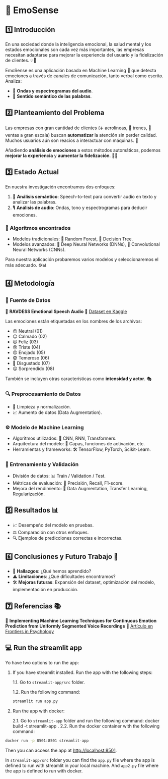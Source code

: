 # 📢 EmoSense

## 1️⃣ Introducción

En una sociedad donde la inteligencia emocional, la salud mental y los estados emocionales son cada vez más importantes, las empresas necesitan adaptarse para mejorar la experiencia del usuario y la fidelización de clientes. 💡💖

EmoSense es una aplicación basada en Machine Learning 🤖 que detecta emociones a través de canales de comunicación, tanto verbal como escrito. Analiza:

- 🎵 **Ondas y espectrogramas del audio**.
- 📝 **Sentido semántico de las palabras**.

## 2️⃣ Planteamiento del Problema

Las empresas con gran cantidad de clientes (✈️ aerolíneas, 🚆 trenes, 🛒 ventas a gran escala) buscan **automatizar** la atención sin perder calidad. Muchos usuarios aún son reacios a interactuar con máquinas. 🤯

Añadiendo **análisis de emociones** a estos métodos automáticos, podemos **mejorar la experiencia** y **aumentar la fidelización**. 🎯😊

## 3️⃣ Estado Actual

En nuestra investigación encontramos dos enfoques:

1. 📜 **Análisis semántico**: Speech-to-text para convertir audio en texto y analizar las palabras.
2. 🎙️ **Análisis de audio**: Ondas, tono y espectrogramas para deducir emociones.

### 🧠 Algoritmos encontrados

- Modelos tradicionales: 🌲 Random Forest, 🌳 Decision Tree.
- Modelos avanzados: 🤖 Deep Neural Networks (DNNs), 🧩 Convolutional Neural Networks (CNNs).

Para nuestra aplicación probaremos varios modelos y seleccionaremos el más adecuado. ⚙️📊

## 4️⃣ Metodología

### 📂 Fuente de Datos

📌 **RAVDESS Emotional Speech Audio**
🔗 [Dataset en Kaggle](https://www.kaggle.com/datasets/uwrfkaggler/ravdess-emotional-speech-audio)

Las emociones están etiquetadas en los nombres de los archivos:

- 😐 Neutral (01)
- 😌 Calmado (02)
- 😃 Feliz (03)
- 😢 Triste (04)
- 😡 Enojado (05)
- 😨 Temeroso (06)
- 🤢 Disgustado (07)
- 😲 Sorprendido (08)

También se incluyen otras características como **intensidad y actor**. 🎭

### 🔍 Preprocesamiento de Datos

- 📌 Limpieza y normalización.
- 📈 Aumento de datos (Data Augmentation).

### ⚙️ Modelo de Machine Learning

- Algoritmos utilizados: 🧠 CNN, RNN, Transformers.
- Arquitectura del modelo: 🔄 Capas, funciones de activación, etc.
- Herramientas y frameworks: 🛠️ TensorFlow, PyTorch, Scikit-Learn.

### 🎯 Entrenamiento y Validación

- División de datos: 📊 Train / Validation / Test.
- Métricas de evaluación: 🎯 Precisión, Recall, F1-score.
- Mejora del rendimiento: 🔄 Data Augmentation, Transfer Learning, Regularización.

## 5️⃣ Resultados 📊

- 📈 Desempeño del modelo en pruebas.
- ⚖️ Comparación con otros enfoques.
- 🔍 Ejemplos de predicciones correctas e incorrectas.

## 6️⃣ Conclusiones y Futuro Trabajo 🚀

- 🔎 **Hallazgos**: ¿Qué hemos aprendido?
- ⚠️ **Limitaciones**: ¿Qué dificultades encontramos?
- 🛠️ **Mejoras futuras**: Expansión del dataset, optimización del modelo, implementación en producción.

## 7️⃣ Referencias 📚

📖 **Implementing Machine Learning Techniques for Continuous Emotion Prediction from Uniformly Segmented Voice Recordings**
🔗 [Artículo en Frontiers in Psychology](https://www.frontiersin.org/journals/psychology/articles/10.3389/fpsyg.2024.1300996/full)

## 💻 Run the streamlit app

Yo have two options to run the app:

1. If you have streamlit installed. Run the app with the following steps:

    1.1. Go to `streamlit-app/src` folder.

    1.2. Run the following command:

    ```bash
    streamlit run app.py
    ```

2. Run the app with docker:

    2.1. Go to `streamlit-app` folder and run the following command:
    docker build -t streamlit-app .
    2.2. Run the docker container with the following command:

```bash
docker run -p 8501:8501 streamlit-app
```

Then you can access the app at [http://localhost:8501](http://localhost:8501).

In `streamlit-app/src` folder you can find the `app.py` file where the app is defined to run with streamlit in your local machine. And `app2.py` file where the app is defined to run with docker.

